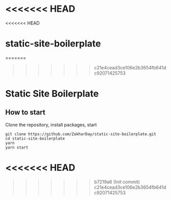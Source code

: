 <<<<<<< HEAD
=======
<<<<<<< HEAD
# static-site-boilerplate
=======
>>>>>>> c21e4cead3ce106e2b3654fb641dc92071425753
# Static Site Boilerplate

## How to start

Clone the repository, install packages, start

```
git clone https://github.com/ZakharDay/static-site-boilerplate.git
cd static-site-boilerplate
yarn
yarn start
```
<<<<<<< HEAD
=======
>>>>>>> b7219a6 (Init commit)
>>>>>>> c21e4cead3ce106e2b3654fb641dc92071425753
